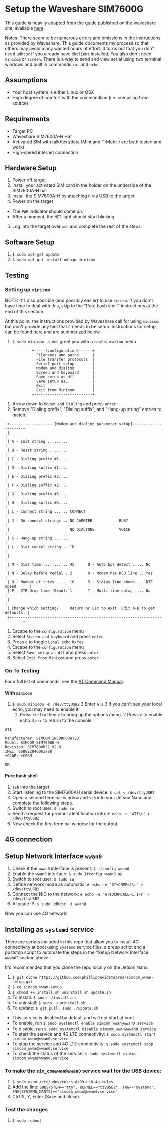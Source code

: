 # Setup the Waveshare SIM7600G

This guide is heavily adapted from the guide published on the waveshare site, available [here](https://www.waveshare.com/wiki/SIM7600G-H_4G_for_Jetson_Nano).

Notes: There seem to be numerous errors and omissions in the instructions as provided by Waveshare. This guide documents my process so that others may avoid many wasted hours of effort. It turns out that you don't need `udhcpc` if you already have `dhclient` installed. You also don't need `minicom` or `screen`. There is a way to send and view serial using two terminal windows and built in commands `cat` and `echo`.

## Assumptions

* Your host system is either Linux or OSX
* High degree of comfort with the commandline (i.e. compiling from source)

## Requirements

* Target PC
* Waveshare SIM7600A-H Hat
* Activated SIM with talk/text/data (Mint and T-Mobile are both tested and work)
* High-speed internet connection

## Hardware Setup

1. Power off target
2. Install your activated SIM card in the holder on the underside of the SIM7600A-H hat
3. Install the SIM7600A-H by attaching it via USB to the target
4. Power on the target

* The `PWR` indicator should come on.
* After a moment, the `NET` light should start blinking. 

5. Log into the target over `ssh` and complete the rest of the steps.

## Software Setup

1. `$ sudo apt-get update`
2. `$ sudo apt-get install udhcpc minicom`


## Testing

### Setting up `minicom`

NOTE: It's also possible (and possibly easier) to use `screen`. If you don't have time to deal with this, skip to the "Pure bash shell" instructions at the end of this section.

At this point, the instructions provided by Waveshare call for using `minicom`, but don't provide any hint that it needs to be setup. Instructions for setup can be found [here](https://wiki.emacinc.com/wiki/Getting_Started_With_Minicom) and are summarized below.

1. `$ sudo minicom -s` will greet you with a `configuration` menu

```
            +-----[configuration]------+
            | Filenames and paths      |
            | File transfer protocols  |
            | Serial port setup        |
            | Modem and dialing        |
            | Screen and keyboard      |
            | Save setup as dfl        |
            | Save setup as..          |
            | Exit                     |
            | Exit from Minicom        |
            +--------------------------+
```

1. Arrow down to `Modem and Dialing` and press `enter`
2. Remove "Dialing prefix", "Dialing suffix", and "Hang-up string" entries to match:

```
 +--------------------[Modem and dialing parameter setup]---------------------+
 |                                                                            |
 | A - Init string .........                                                  |
 | B - Reset string ........                                                  |
 | C - Dialing prefix #1....                                                  |
 | D - Dialing suffix #1....                                                  |
 | E - Dialing prefix #2....                                                  |
 | F - Dialing suffix #2....                                                  |
 | G - Dialing prefix #3....                                                  |
 | H - Dialing suffix #3....                                                  |
 | I - Connect string ...... CONNECT                                          |
 | J - No connect strings .. NO CARRIER            BUSY                       |
 |                           NO DIALTONE           VOICE                      |
 | K - Hang-up string ......                                                  |
 | L - Dial cancel string .. ^M                                               |
 |                                                                            |
 | M - Dial time ........... 45      Q - Auto bps detect ..... No             |
 | N - Delay before redial . 2       R - Modem has DCD line .. Yes            |
 | O - Number of tries ..... 10      S - Status line shows ... DTE speed      |
 | P - DTR drop time (0=no). 1       T - Multi-line untag .... No             |
 |                                                                            |
 | Change which setting?     Return or Esc to exit. Edit A+B to get defaults. |
 +----------------------------------------------------------------------------+
```
 
1. Escape to the `configuration` menu
2. Select `Screen and keyboard` and press `enter`.
3. Press `q` to toggle `Local echo` to `Yes`
4. Escape to the `configuration` menu
5. Select `Save setup as dfl` and press `enter`
6. Select `Exit from Minicom` and press `enter`

### On To Testing

For a full list of commands, see the [AT Command Manual](https://www.waveshare.com/w/upload/5/54/SIM7500_SIM7600_Series_AT_Command_Manual_V1.08.pdf).

#### With `minicom`

1. `$ sudo minicom -D /dev/ttyUSB2`
2 Enter `ATI`
3 If you can't see your local echo, you may need to enable it:
	1. Press `ctrl+a` then `z` to bring up the options menu.
	2 Press `e` to enable echo
	3 `esc` to return to the console  

```
ATI

Manufacturer: SIMCOM INCORPORATED
Model: SIMCOM_SIM7600G-H
Revision: SIM7600M22_V2.0
IMEI: 868822040061788
+GCAP: +CGSM

OK
```

#### Pure bash shell

1. `ssh` into the target
2. Start listening to the SIM7600AH serial device: `$ cat < /dev/ttyUSB2`
3. Open a second terminal window and `ssh` into your Jetson Nano and complete the following steps.
4. Switch to root user: `$ sudo su`
5. Send a request for product identification info: `# echo -e 'ATI\r' > /dev/ttyUSB2`
6. Now check the first terminal window for the output.

## 4G connection

## Setup Network Interface `wwan0`

1. Check if the `wwan0` interface is present: `$ ifconfig wwan0`
2. Enable the `wwan0` interface: `$ sudo ifconfig wwan0 up`
3. Switch to root user: `$ sudo su`
4. Define network mode as automatic: `# echo -e 'AT+CNMP=2\r' > /dev/ttyUSB2`
5. Connect the NIC to the network: `# echo -e 'AT$QCRMCALL=1,1\r' > /dev/ttyUSB2`
6. Allocate IP: `$ sudo udhcpc -i wwan0`

Now you can use 4G network!

## Installing as `systemd` service

There are scripts included in this repo that allow you to install 4G connectivity at boot using `systemd` service files, a preup script and a poststop script to automate the steps in the "Setup Network Interface `wwan0`" section above.

It's recommended that you clone the repo locally on the Jetson Nano.

1. `$ git clone https://github.com/phillipdavidstearns/simcom_wwan-setup.git`
2. `$ cd simcom_wwan-setup`
3. `$ chmod +x install.sh uninstall.sh update.sh`
4. To install: `$ sudo ./install.sh`
5. To uninstall: `$ sudo ./uninstall.sh` 
6. To update: `$ git pull; sudo ./update.sh`

* This service is disabled by default and will not start at boot.
* To enable, run `$ sudo systemctl enable simcom_wwan@wwan0.service`
* To disable, run `$ sudo systemctl disable simcom_wwan@wwan0.service`
* To start the service and 4G LTE connectivity: `$ sudo systemctl start simcom_wwan@wwan0.service`
* To stop the service and 4G LTE connectivity: `$ sudo systemctl stop simcom_wwan@wwan0.service`
* To check the status of the service: `$ sudo systemctl status simcom_wwan@wwan0.service`

### To make the `sim_comwwan@wwan0` service wait for the USB device:

1. `$ sudo nano /etc/udev/rules.d/99-usb-4g.rules`
2. Add the line: `SUBSYSTEM=="tty", KERNEL=="ttyUSB2", TAG+="systemd", ENV{SYSTEMD_WANTS}+="simcom_wwan@wwan0.service"`
3. Ctrl-X, Y, Enter (Save and close)

### Test the changes

1. `$ sudo reboot`
